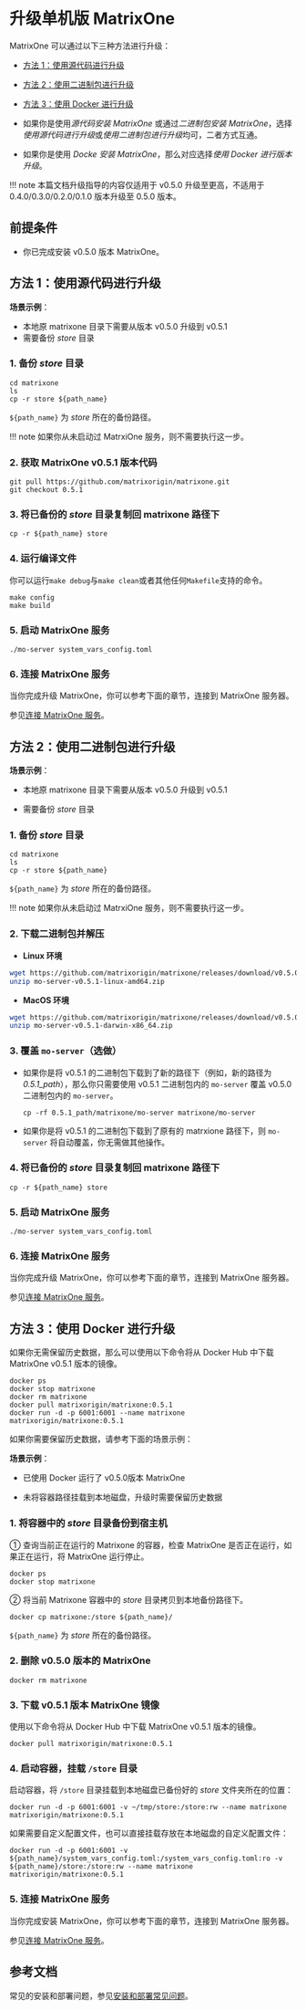 # **升级单机版 MatrixOne**

MatrixOne 可以通过以下三种方法进行升级：

- <p><a href="#code_source_update">方法 1：使用源代码进行升级</a></p>
- <p><a href="#binary_packages_update">方法 2：使用二进制包进行升级</a></p>
- <p><a href="#use_docker_update">方法 3：使用 Docker 进行升级</a></p>

- 如果你是使用*源代码安装 MatrixOne* 或通过*二进制包安装 MatrixOne*，选择*使用源代码进行升级*或*使用二进制包进行升级*均可，二者方式互通。

- 如果你是使用 *Docke 安装 MatrixOne*，那么对应选择*使用 Docker 进行版本升级*。

!!! note
    本篇文档升级指导的内容仅适用于 v0.5.0 升级至更高，不适用于 0.4.0/0.3.0/0.2.0/0.1.0 版本升级至 0.5.0 版本。

## 前提条件

- 你已完成安装 v0.5.0 版本 MatrixOne。

## <h2><a name="code_source_update">方法 1：使用源代码进行升级</a></h2>

**场景示例**：

- 本地原 matrixone 目录下需要从版本 v0.5.0 升级到 v0.5.1
- 需要备份 *store* 目录

### 1. 备份 *store* 目录

```
cd matrixone
ls
cp -r store ${path_name}
```

`${path_name}` 为 *store* 所在的备份路径。

!!! note
    如果你从未启动过 MatrxiOne 服务，则不需要执行这一步。

### 2. 获取 MatrixOne v0.5.1 版本代码

```
git pull https://github.com/matrixorigin/matrixone.git
git checkout 0.5.1
```

### 3. 将已备份的 *store* 目录复制回 matrixone 路径下

```
cp -r ${path_name} store
```

### 4. 运行编译文件

你可以运行`make debug`与`make clean`或者其他任何`Makefile`支持的命令。

```
make config
make build
```

### 5. 启动 MatrixOne 服务

```
./mo-server system_vars_config.toml
```

### 6. 连接 MatrixOne 服务

当你完成升级 MatrixOne，你可以参考下面的章节，连接到 MatrixOne 服务器。

参见[连接 MatrixOne 服务](connect-to-matrixone-server.md)。

## <h2><a name="binary_packages_update">方法 2：使用二进制包进行升级</a></h2>

**场景示例**：

- 本地原 matrixone 目录下需要从版本 v0.5.0 升级到 v0.5.1

- 需要备份 *store* 目录

### 1. 备份 *store* 目录

```
cd matrixone
ls
cp -r store ${path_name}
```

`${path_name}` 为 *store* 所在的备份路径。

!!! note
    如果你从未启动过 MatrxiOne 服务，则不需要执行这一步。

### 2. 下载二进制包并解压

- **Linux 环境**

```bash
wget https://github.com/matrixorigin/matrixone/releases/download/v0.5.0/mo-server-v0.5.1-linux-amd64.zip
unzip mo-server-v0.5.1-linux-amd64.zip
```

- **MacOS 环境**

```bash
wget https://github.com/matrixorigin/matrixone/releases/download/v0.5.0/mo-server-v0.5.1-darwin-x86_64.zip
unzip mo-server-v0.5.1-darwin-x86_64.zip
```

### 3. 覆盖 `mo-server`（选做）

- 如果你是将 v0.5.1 的二进制包下载到了新的路径下（例如，新的路径为 *0.5.1_path*），那么你只需要使用 v0.5.1 二进制包内的 `mo-server` 覆盖 v0.5.0 二进制包内的 `mo-server`。

  ```
  cp -rf 0.5.1_path/matrixone/mo-server matrixone/mo-server
  ```

- 如果你是将 v0.5.1 的二进制包下载到了原有的 matrxione 路径下，则  `mo-server` 将自动覆盖，你无需做其他操作。

### 4. 将已备份的 *store* 目录复制回 matrixone 路径下

```
cp -r ${path_name} store
```

### 5. 启动 MatrixOne 服务

```
./mo-server system_vars_config.toml
```

### 6. 连接 MatrixOne 服务

当你完成升级 MatrixOne，你可以参考下面的章节，连接到 MatrixOne 服务器。

参见[连接 MatrixOne 服务](connect-to-matrixone-server.md)。

## <h2><a name="use_docker_update">方法 3：使用 Docker 进行升级</a></h2>

如果你无需保留历史数据，那么可以使用以下命令将从 Docker Hub 中下载 MatrixOne v0.5.1 版本的镜像。

```
docker ps
docker stop matrixone
docker rm matrixone
docker pull matrixorigin/matrixone:0.5.1
docker run -d -p 6001:6001 --name matrixone matrixorigin/matrixone:0.5.1
```

如果你需要保留历史数据，请参考下面的场景示例：

**场景示例**：

- 已使用 Docker 运行了 v0.5.0版本 MatrixOne

- 未将容器路径挂载到本地磁盘，升级时需要保留历史数据

### 1. 将容器中的 *store* 目录备份到宿主机

① 查询当前正在运行的 Matrixone 的容器，检查 MatrixOne 是否正在运行，如果正在运行，将 MatrixOne 运行停止。

```
docker ps
docker stop matrixone
```

② 将当前 Matrixone 容器中的 *store* 目录拷贝到本地备份路径下。

```
docker cp matrixone:/store ${path_name}/
```

`${path_name}` 为 *store* 所在的备份路径。

### 2. 删除 v0.5.0 版本的 MatrixOne

```
docker rm matrixone
```

### 3. 下载 v0.5.1 版本 MatrixOne 镜像

使用以下命令将从 Docker Hub 中下载 MatrixOne v0.5.1 版本的镜像。

```
docker pull matrixorigin/matrixone:0.5.1
```

### 4. 启动容器，挂载 `/store` 目录

启动容器，将 `/store` 目录挂载到本地磁盘已备份好的 *store* 文件夹所在的位置：

```
docker run -d -p 6001:6001 -v ~/tmp/store:/store:rw --name matrixone matrixorigin/matrixone:0.5.1
```

如果需要自定义配置文件，也可以直接挂载存放在本地磁盘的自定义配置文件：

```
docker run -d -p 6001:6001 -v ${path_name}/system_vars_config.toml:/system_vars_config.toml:ro -v ${path_name}/store:/store:rw --name matrixone matrixorigin/matrixone:0.5.1
```

### 5. 连接 MatrixOne 服务

当你完成安装 MatrixOne，你可以参考下面的章节，连接到 MatrixOne 服务器。

参见[连接 MatrixOne 服务](connect-to-matrixone-server.md)。

## 参考文档

常见的安装和部署问题，参见[安装和部署常见问题](../FAQs/deployment-faqs.md)。
